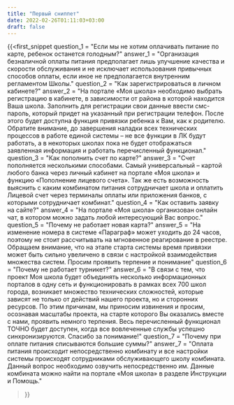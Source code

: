 ```yaml
---
title: "Первый сниппет"
date: 2022-02-26T01:11:03+03:00
draft: false
---
```


{{<first_snippet
    question_1 = "Если мы не хотим оплачивать питание по карте, ребенок останется голодным?"
    answer_1 = "Организация безналичной оплаты питания предполагает лишь улучшение качества и скорости обслуживания и не исключает использования привычных способов оплаты, если иное не предполагается внутренним регламентом Школы."
    question_2 = "Как зарегистрироваться в личном кабинете?"
    answer_2 = "На портале «Моя школа» необходимо выбрать регистрацию в кабинете, в зависимости от района в которой находится Ваша школа. Заполнить для регистрации свои данные ввести смс-пароль, который придет на указанный при регистрации телефон. После этого будет доступна функция привязки ребенка к Вам, как к родителю. Обратите внимание, до завершения наладки всех технических процессов в работе единой системы – не все функции в ЛК будут работать, а в некоторых школах пока не будет отображаться заявленная информация и работать перечисленный функционал."
    question_3 = "Как пополнить счет по карте?"
    answer_3 = "Счет пополняется несколькими способами. Самый универсальный – картой любого банка через личный кабинет на портале «Моя школа» и функцию «Пополнение лицевого счета». Так же есть возможность выяснить с каким комбинатом питания сотрудничает школа и оплатить Лицевой счет через терминалы оплаты или приложения банков, с которыми сотрудничает комбинат."
    question_4 = "Как оставить заявку на сайте?"
    answer_4 = "На портале «Моя школа» организован онлайн чат, в котором можно задать любой интересующий Вас вопрос."
    question_5 = "Почему не работает новая карта?"
    answer_5 = "На изменение номера в системе «Параграф» может уходить до 24 часов, поэтому не стоит рассчитывать на мгновенное реагирование в реестре. Обращаем внимание, что на этапе старта системы время привязки может быть сильно увеличено в связи с настройкой взаимодействия множества систем. Просим проявить терпение и понимание"
    question_6 = "Почему не работает турникет?"
    answer_6 = "В связи с тем, что проект Моя школа будет объединять несколько информационных порталов в одну сеть и функционировать в рамках всех 700 школ города, возникает множество технических сложностей, которые зависят не только от действий нашего проекта, но и сторонних ресурсов. По этим причинам, мы приносим извинения и просим, осознавая масштабы проекта, на старте которого Вы оказались вместе с нами, проявить немного терпения. Весь перечисленный функционал ТОЧНО будет доступен, когда все вовлеченные службы успешно синхронизируются. Спасибо за понимание!"
    question_7 = "Почему при оплате питания списываются большие суммы?"
    answer_7 = "Оплата питания происходит непосредственно комбинату и все настройки системы происходят сотрудниками обслуживающего школу комбината. Данный вопрос необходимо озвучить непосредственно им. Данные комбината можно найти на портале «Моя школа» в разделе Инструкции и Помощь."
>}}
